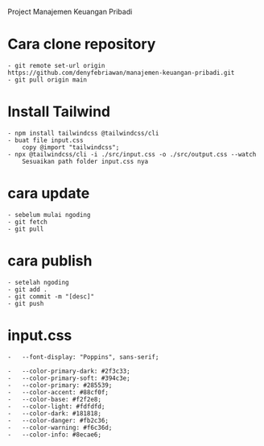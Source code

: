 Project Manajemen Keuangan Pribadi

# Cara clone repository

    - git remote set-url origin https://github.com/denyfebriawan/manajemen-keuangan-pribadi.git
    - git pull origin main

# Install Tailwind

    - npm install tailwindcss @tailwindcss/cli
    - buat file input.css
        copy @import "tailwindcss";
    - npx @tailwindcss/cli -i ./src/input.css -o ./src/output.css --watch
        Sesuaikan path folder input.css nya

# cara update

    - sebelum mulai ngoding
    - git fetch
    - git pull

# cara publish

    - setelah ngoding
    - git add .
    - git commit -m "[desc]"
    - git push

# input.css

    -   --font-display: "Poppins", sans-serif;

    -   --color-primary-dark: #2f3c33;
    -   --color-primary-soft: #394c3e;
    -   --color-primary: #285539;
    -   --color-accent: #88cf0f;
    -   --color-base: #f2f2e8;
    -   --color-light: #fdfdfd;
    -   --color-dark: #181818;
    -   --color-danger: #fb2c36;
    -   --color-warning: #f6c36d;
    -   --color-info: #8ecae6;
